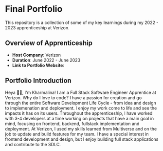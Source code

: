 # Final Portfolio

This repository is a collection of some of my key learnings during my 2022 - 2023 apprenticeship at Verizon.

## Overview of Apprenticeship
- **Host Company**: Verizon
- **Duration**: June 2022 - June 2023
- **Link to Portfolio Website**: 

## Portfolio Introduction
Heya 👋🏻, I'm Kharmalina! I am a Full Stack Software Engineer Apprentice at Verizon. Why do I love to code? I have a passion for creation and go through the entire Software Development Life Cycle - from idea and design to implemenation and deployment. I enjoy my work come to life and see the impacts it has on its users. Throughout the apprenticeship, I have worked with 3-4 developers at a time working on projects that have a main goal in mind, focusing on frontend, backend, fullstack implementation and deployment. At Verizon, I used my skills learned from Multiverse and on the job to update and build features for my team. I have a special interest in frontend development and design, but I enjoy building full stack applications and contribute to the SDLC.
